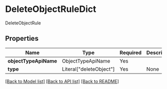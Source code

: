 # DeleteObjectRuleDict

DeleteObjectRule

## Properties
| Name | Type | Required | Description |
| ------------ | ------------- | ------------- | ------------- |
**objectTypeApiName** | ObjectTypeApiName | Yes |  |
**type** | Literal["deleteObject"] | Yes | None |


[[Back to Model list]](../../../README.md#models-v1-link) [[Back to API list]](../../../README.md#apis-v1-link) [[Back to README]](../../../README.md)
